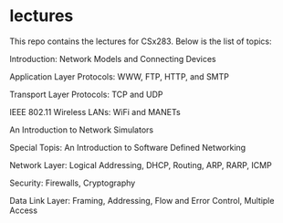 # lectures

This repo contains the lectures for CSx283. Below is the list of topics:

Introduction: Network Models and Connecting Devices

Application Layer Protocols: WWW, FTP, HTTP, and SMTP

Transport Layer Protocols: TCP and UDP

IEEE 802.11 Wireless LANs: WiFi and MANETs

An Introduction to Network Simulators

Special Topis: An Introduction to Software Defined Networking

Network Layer: Logical Addressing, DHCP, Routing, ARP, RARP, ICMP

Security: Firewalls, Cryptography

Data Link Layer: Framing, Addressing, Flow and Error Control, Multiple Access
